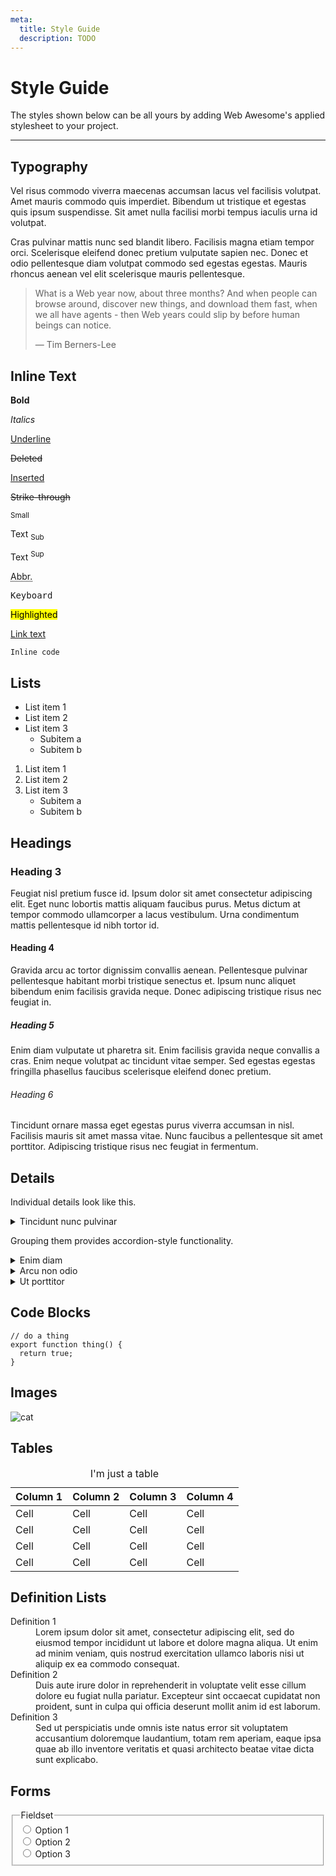```yaml
---
meta:
  title: Style Guide
  description: TODO
---
```


# Style Guide

The styles shown below can be all yours by adding Web Awesome's applied stylesheet to your project.

---

## Typography

Vel risus commodo viverra maecenas accumsan lacus vel facilisis volutpat. Amet mauris commodo quis imperdiet. Bibendum ut tristique et egestas quis ipsum suspendisse. Sit amet nulla facilisi morbi tempus iaculis urna id volutpat.

Cras pulvinar mattis nunc sed blandit libero. Facilisis magna etiam tempor orci. Scelerisque eleifend donec pretium vulputate sapien nec. Donec et odio pellentesque diam volutpat commodo sed egestas egestas. Mauris rhoncus aenean vel elit scelerisque mauris pellentesque.

> What is a Web year now, about three months? And when people can browse around, discover new things, and download them fast, when we all have agents - then Web years could slip by before human beings can notice.
>
> — Tim Berners-Lee

## Inline Text

<div class="docs-grid">
  <p><strong>Bold</strong></p>
  <p><em>Italics</em></p>
  <p><u>Underline</u></p>
  <p><del>Deleted</del></p>
  <p><ins>Inserted</ins></p>
  <p><s>Strike-through</s></p>
  <p><small>Small</small></p>
  <p><span>Text <sub>Sub</sub></span></p>
  <p><span>Text <sup>Sup</sup></span></p>
  <p><abbr title="Abbreviation">Abbr.</abbr></p>
  <p><kbd>Keyboard</kbd></p>
  <p><mark>Highlighted</mark></p>
  <p><a href="#">Link text</a></p>
  <p><code>Inline code</code></p>
</div>

## Lists

- List item 1
- List item 2
- List item 3
  - Subitem a
  - Subitem b

1. List item 1
2. List item 2
3. List item 3
   - Subitem a
   - Subitem b

## Headings

### Heading 3

Feugiat nisl pretium fusce id. Ipsum dolor sit amet consectetur adipiscing elit. Eget nunc lobortis mattis aliquam faucibus purus. Metus dictum at tempor commodo ullamcorper a lacus vestibulum. Urna condimentum mattis pellentesque id nibh tortor id.

#### Heading 4

Gravida arcu ac tortor dignissim convallis aenean. Pellentesque pulvinar pellentesque habitant morbi tristique senectus et. Ipsum nunc aliquet bibendum enim facilisis gravida neque. Donec adipiscing tristique risus nec feugiat in.

##### Heading 5

Enim diam vulputate ut pharetra sit. Enim facilisis gravida neque convallis a cras. Enim neque volutpat ac tincidunt vitae semper. Sed egestas egestas fringilla phasellus faucibus scelerisque eleifend donec pretium.

###### Heading 6

Tincidunt ornare massa eget egestas purus viverra accumsan in nisl. Facilisis mauris sit amet massa vitae. Nunc faucibus a pellentesque sit amet porttitor. Adipiscing tristique risus nec feugiat in fermentum.

## Details

Individual details look like this.

<details>
  <summary>Tincidunt nunc pulvinar</summary>
  <p>Ut lectus arcu bibendum at varius. Convallis a cras semper auctor neque vitae. Odio pellentesque diam volutpat commodo sed egestas. Amet dictum sit amet justo donec enim diam vulputate ut.</p>
</details>

Grouping them provides accordion-style functionality.

<details>
  <summary>Enim diam</summary>
  <p>Nunc faucibus a pellentesque sit amet porttitor. Adipiscing tristique risus nec feugiat in fermentum. Leo duis ut diam quam nulla porttitor massa id. Mauris nunc congue nisi vitae.</p>
</details>

<details>
  <summary>Arcu non odio</summary>
  <p>Sed libero enim sed faucibus turpis in eu mi bibendum. Nunc mi ipsum faucibus vitae aliquet nec. Ultricies tristique nulla aliquet enim tortor. Tellus at urna condimentum mattis pellentesque.</p>
</details>

<details>
  <summary>Ut porttitor</summary>
  <p>Eu facilisis sed odio morbi quis commodo odio aenean sed. Sit amet purus gravida quis blandit turpis cursus. Eu consequat ac felis donec et odio pellentesque diam volutpat.</p>
</details>

## Code Blocks

```
// do a thing
export function thing() {
  return true;
}
```

## Images

![cat](https://placekitten.com/1200/800)

## Tables

<table>
  <caption>I'm just a table</caption>
  <thead>
    <tr>
      <th>Column 1</th>
      <th>Column 2</th>
      <th>Column 3</th>
      <th>Column 4</th>
    </tr>
  </thead>
  <tbody>
    <tr>
      <td>Cell</td>
      <td>Cell</td>
      <td>Cell</td>
      <td>Cell</td>
    </tr>
    <tr>
      <td>Cell</td>
      <td>Cell</td>
      <td>Cell</td>
      <td>Cell</td>
    </tr>
    <tr>
      <td>Cell</td>
      <td>Cell</td>
      <td>Cell</td>
      <td>Cell</td>
    </tr>
    <tr>
      <td>Cell</td>
      <td>Cell</td>
      <td>Cell</td>
      <td>Cell</td>
    </tr>
  </tbody>
</table>

## Definition Lists

<dl>
  <dt>Definition 1</dt>
  <dd>Lorem ipsum dolor sit amet, consectetur adipiscing elit, sed do eiusmod tempor incididunt ut labore et dolore magna aliqua. Ut enim ad minim veniam, quis nostrud exercitation ullamco laboris nisi ut aliquip ex ea commodo consequat.</dd>
  <dt>Definition 2</dt>
  <dd>Duis aute irure dolor in reprehenderit in voluptate velit esse cillum dolore eu fugiat nulla pariatur. Excepteur sint occaecat cupidatat non proident, sunt in culpa qui officia deserunt mollit anim id est laborum.</dd>
  <dt>Definition 3</dt>
  <dd>Sed ut perspiciatis unde omnis iste natus error sit voluptatem accusantium doloremque laudantium, totam rem aperiam, eaque ipsa quae ab illo inventore veritatis et quasi architecto beatae vitae dicta sunt explicabo.</dd>
</dl>

## Forms

<fieldset>
  <legend>Fieldset</legend>
  <label><input type="radio" name="gender" value="Male"> Option 1</label><br>
  <label><input type="radio" name="gender" value="Female"> Option 2</label><br>
  <label><input type="radio" name="gender" value="other-none-na"> Option 3</label>
</fieldset>
